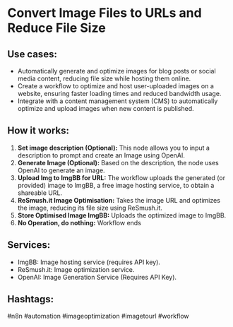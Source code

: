 # Convert Image Files to URLs and Reduce File Size

## Use cases:
- Automatically generate and optimize images for blog posts or social media content, reducing file size while hosting them online.
- Create a workflow to optimize and host user-uploaded images on a website, ensuring faster loading times and reduced bandwidth usage.
- Integrate with a content management system (CMS) to automatically optimize and upload images when new content is published.

## How it works:
1.  **Set image description (Optional):** This node allows you to input a description to prompt and create an Image using OpenAI.
2.  **Generate Image (Optional):** Based on the description, the node uses OpenAI to generate an image.
3.  **Upload Img to ImgBB for URL:** The workflow uploads the generated (or provided) image to ImgBB, a free image hosting service, to obtain a shareable URL.
4.  **ReSmush.it Image Optimisation:**  Takes the image URL and optimizes the image, reducing its file size using ReSmush.it.
5.  **Store Optimised Image ImgBB:** Uploads the optimized image to ImgBB.
6.  **No Operation, do nothing:** Workflow ends

## Services:
-   ImgBB: Image hosting service (requires API key).
-   ReSmush.it: Image optimization service.
-   OpenAI: Image Generation Service (Requires API Key).

## Hashtags:
#n8n #automation #imageoptimization #imagetourl #workflow
